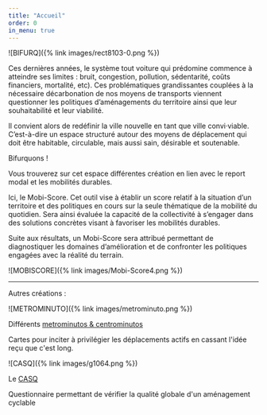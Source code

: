 ```yaml
---
title: "Accueil"
order: 0
in_menu: true
---
```

![BIFURQ]({% link images/rect8103-0.png %})

Ces dernières années, le système tout voiture qui prédomine commence à atteindre ses limites : bruit, congestion, pollution, sédentarité, coûts financiers, mortalité, etc). Ces problématiques grandissantes couplées à la nécessaire décarbonation de nos moyens de transports viennent questionner les politiques d’aménagements du territoire ainsi que leur souhaitabilité et leur viabilité.

Il convient alors de redéfinir la ville nouvelle en tant que ville convi·viable. C’est-à-dire un espace structuré autour des moyens de déplacement qui doit être habitable, circulable, mais aussi sain, désirable et soutenable.

Bifurquons !

Vous trouverez sur cet espace différentes création en lien avec le report modal et les mobilités durables.

Ici, le Mobi-Score. Cet outil vise à établir un score relatif à la situation d’un territoire et des politiques en cours sur la seule thématique de la mobilité du quotidien. Sera ainsi évaluée la capacité de la collectivité à s’engager dans des solutions concrètes visant à favoriser les mobilités durables.

Suite aux résultats, un Mobi-Score sera attribué permettant de diagnostiquer les domaines d’amélioration et de confronter les politiques engagées avec la réalité du terrain.

![MOBISCORE]({% link images/Mobi-Score4.png %})


-----

Autres créations :

![METROMINUTO]({% link images/metrominuto.png %}) 

Différents [metrominutos & centrominutos](https://bifurquons.github.io/metrominuto/)

Cartes pour inciter à privilégier les déplacements actifs en cassant l'idée reçu que c'est long. 




![CASQ]({% link images/g1064.png %})

Le [CASQ](https://bifurquons.github.io/casq/)

Questionnaire permettant de vérifier la qualité globale d'un aménagement cyclable 